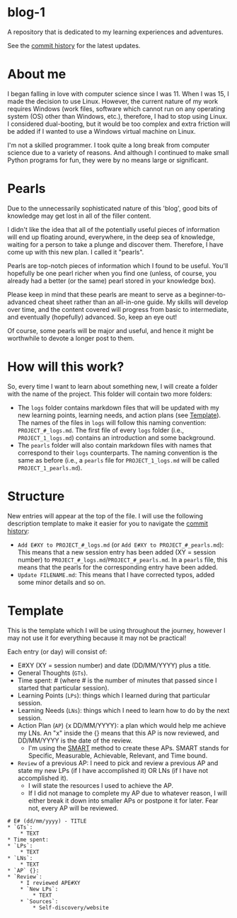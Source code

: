 # blog-1
A repository that is dedicated to my learning experiences and adventures.

See the [commit history](https://github.com/hnvy/blog-1/commits/main) for the latest updates.

# About me
I began falling in love with computer science since I was 11. When I was 15, I made the decision to use Linux. However, the current nature of my work requires Windows (work files, software which cannot run on any operating system (OS) other than Windows, etc.), therefore, I had to stop using Linux. I considered dual-booting, but it would be too complex and extra friction will be added if I wanted to use a Windows virtual machine on Linux.

I'm not a skilled programmer. I took quite a long break from computer science due to a variety of reasons. And although I continued to make small Python programs for fun, they were by no means large or significant.

# Pearls
Due to the unnecessarily sophisticated nature of this 'blog', good bits of knowledge may get lost in all of the filler content. 

I didn't like the idea that all of the potentially useful pieces of information will end up floating around, everywhere, in the deep sea of knowledge, waiting for a person to take a plunge and discover them. Therefore, I have come up with this new plan. I called it "pearls".

Pearls are top-notch pieces of information which I found to be useful. You'll hopefully be one pearl richer when you find one (unless, of course, you already had a better (or the same) pearl stored in your knowledge box).

Please keep in mind that these pearls are meant to serve as a beginner-to-advanced cheat sheet rather than an all-in-one guide. My skills will develop over time, and the content covered will progress from basic to intermediate, and eventually (hopefully) advanced. So, keep an eye out!

Of course, some pearls will be major and useful, and hence it might be worthwhile to devote a longer post to them. 

# How will this work?
So, every time I want to learn about something new, I will create a folder with the name of the project. This folder will contain two more folders:

* The `logs` folder contains markdown files that will be updated with my new learning points, learning needs, and action plans (see [Template](#template)). The names of the files in `logs` will follow this naming convention: `PROJECT_#_logs.md`. The first file of every `logs` folder (i.e., `PROJECT_1_logs.md`) contains an introduction and some background.
* The `pearls` folder will also contain markdown files with names that correspond to their `logs` counterparts. The naming convention is the same as before (i.e., a `pearls` file for `PROJECT_1_logs.md` will be called `PROJECT_1_pearls.md`).

# Structure
New entries will appear at the top of the file. I will use the following description template to make it easier for you to navigate the [commit history](https://github.com/hnvy/blog-1/commits):

* `Add E#XY to PROJECT_#_logs.md` (or `Add E#XY to PROJECT_#_pearls.md`): This means that a new session entry has been added (XY = session number) to `PROJECT_#_logs.md`/`PROJECT_#_pearls.md`. In a `pearls` file, this means that the pearls for the corresponding entry have been added.
* `Update FILENAME.md`: This means that I have corrected typos, added some minor details and so on.

# Template
This is the template which I will be using throughout the journey, however I may not use it for everything because it may not be practical!

Each entry (or day) will consist of:
* E#XY (XY = session number) and date (DD/MM/YYYY) plus a title.
* General Thoughts (`GTs`).
* Time spent: # (where # is the number of minutes that passed since I started that particular session).
* Learning Points (`LPs`): things which I learned during that particular session.
* Learning Needs (`LNs`): things which I need to learn how to do by the next session.
* Action Plan (`AP`) {x DD/MM/YYYY}: a plan which would help me achieve my LNs. An "x" inside the {} means that this AP is now reviewed, and DD/MM/YYYY is the date of the review.
  * I'm using the [SMART](https://www.mindtools.com/pages/article/smart-goals.htm) method to create these APs. SMART stands for Specific, Measurable, Achievable, Relevant, and Time bound.
* `Review` of a previous AP: I need to pick and review a previous AP and state my new LPs (if I have accomplished it) OR LNs (if I have not accomplished it).
  * I will state the resources I used to achieve the AP.
  * If I did not manage to complete my AP due to whatever reason, I will either break it down into smaller APs or postpone it for later. Fear not, every AP will be reviewed.

```
# E# (dd/mm/yyyy) - TITLE
* `GTs`:
    * TEXT
* Time spent: 
* `LPs`:
    * TEXT
* `LNs`:
    * TEXT
* `AP` {}:
* `Review`:
    * I reviewed APE#XY
    * `New LPs`:
        * TEXT
    * `Sources`:
        * Self-discovery/website
```
